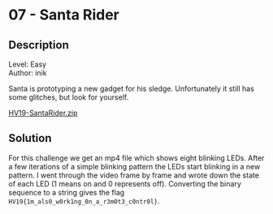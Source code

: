 # 07 - Santa Rider

## Description

Level: Easy<br/>
Author: inik

Santa is prototyping a new gadget for his sledge. Unfortunately it still has some glitches, but look for yourself.

[HV19-SantaRider.zip](3dbe0c12-d794-4f79-ae67-09ac27bd099d.zip)

## Solution

For this challenge we get an mp4 file which shows eight blinking LEDs. After a few iterations of a simple blinking
pattern the LEDs start blinking in a new pattern. I went through the video frame by frame and wrote down the state of
each LED (1 means on and 0 represents off). Converting the binary sequence to a string gives the flag
`HV19{1m_als0_w0rk1ng_0n_a_r3m0t3_c0ntr0l}`.
